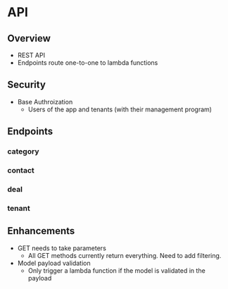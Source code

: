 # API

## Overview
- REST API 
- Endpoints route one-to-one to lambda functions


## Security
- Base Authroization
  - Users of the app and tenants (with their management program)


## Endpoints 

### category

### contact

### deal

### tenant


## Enhancements
- GET needs to take parameters
  - All GET methods currently return everything. Need to add filtering.
- Model payload validation
  - Only trigger a lambda function if the model is validated in the payload 
